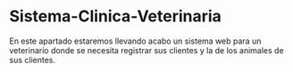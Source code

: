 # Sistema-Clinica-Veterinaria
En este apartado estaremos llevando acabo un sistema web para un veterinario donde se necesita registrar sus clientes y la de los animales de sus clientes.

